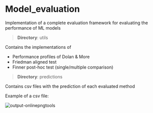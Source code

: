 # Model_evaluation
Implementation of a complete evaluation framework for evaluating the performance of ML models


> **Directory**: utils

Contains the implementations of 
- Performance profiles of Dolan & More
- Friedman aligned test
- Finner post-hoc test (single/multiple comparison)


> **Directory**: predictions

Contains csv files with the prediction of each evaluated method

Example of a csv file:

![output-onlinepngtools](https://user-images.githubusercontent.com/68684650/155956825-ee0f984e-5ec5-4574-b1ec-50eaadf72d68.png)
